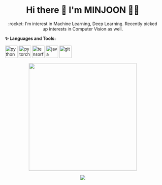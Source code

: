 <h1 align='center'>
  Hi there 👋 I'm MINJOON 👨‍💻
</h1>

<p align='center'>
  :rocket: I'm interest in Machine Learning, Deep Learning. Recently picked up interests in Computer Vision as well. 
</p>

**✨ Languages and Tools:** 

<p align="left">
<img src="https://www.vectorlogo.zone/logos/python/python-icon.svg" alt="python" width="40" height="40"/> 
<img src="https://www.vectorlogo.zone/logos/pytorch/pytorch-icon.svg" alt="pytorch" width="40" height="40"/>
<img src="https://www.vectorlogo.zone/logos/tensorflow/tensorflow-icon.svg" alt="tensorflow" width="40" height="40"/> 
<img src="https://www.vectorlogo.zone/logos/java/java-icon.svg" alt="java" width="40" height="40"/> 
<img src="https://www.vectorlogo.zone/logos/git-scm/git-scm-icon.svg" alt="git" width="40" height="40"/> 
</p>

<p align='center'>
  <a href="#"><img src="https://github-readme-stats.vercel.app/api?username=minjoong507&show_icons=true&count_private=true&theme=dark" width="350"></a>
</p>

<p align='center'>
<a href="https://hits.seeyoufarm.com"><img src="https://hits.seeyoufarm.com/api/count/incr/badge.svg?url=https%3A%2F%2Fgithub.com%2Fminjoong507&count_bg=%2379C83D&title_bg=%23555555&icon=&icon_color=%23B25353&title=hits&edge_flat=true"/></a>
</p>

